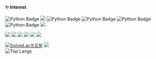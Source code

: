 
<div align=center>
</div>

#### :sparkles: Interest
![Python Badge](https://img.shields.io/badge/Python-3776AB?style=flat-square&logo=Python&logoColor=white)
<img src="https://img.shields.io/badge/django-092E20?style=flat-square&logo=django&logoColor=white"/>
![Python Badge](https://img.shields.io/badge/PyTorch-EE4C2C?style=flat-square&logo=PyTorch&logoColor=white)
![Python Badge](https://img.shields.io/badge/TensorFlow-FF6F00?style=flat-square&logo=TensorFlow&logoColor=white)
![Python Badge](https://img.shields.io/badge/YOLO-00FFFF?style=flat-square&logo=YOLO&logoColor=white)
![Python Badge](https://img.shields.io/badge/Jupyter-F37626?style=flat-square&logo=Jupyer&logoColor=white)
<img src="https://img.shields.io/badge/Node.js-339933?style=flat-square&logo=Node.js&logoColor=white"/>


<img src="https://img.shields.io/badge/java-007396?style=flat-square&logo=java&logoColor=white"/>
<img src="https://img.shields.io/badge/Spring-6DB33F?style=flat-square&logo=Spring&logoColor=white"/>
<img src="https://img.shields.io/badge/Amazon AWS-232F3E?style=flat-square&logo=amazonaws&logoColor=white"/>
<img src="https://img.shields.io/badge/MariaDB-003545?style=flat-square&logo=mariaDB&logoColor=white"/>
<img src="https://img.shields.io/badge/MySQL-4479A1?style=flat-square&logo=MySQL&logoColor=white"/>
<img src="https://img.shields.io/badge/MongoDB-47A248?style=flat-square&logo=MongoDB&logoColor=white"/>






<div> 
 

[![Solved.ac프로필](http://mazassumnida.wtf/api/v2/generate_badge?boj=nahyunho1030)](https://solved.ac/profile/nahyunho1030)
<img src="http://mazandi.herokuapp.com/api?handle=nahyunho1030&theme=cold"/>
\
![Top Langs](https://github-readme-stats.vercel.app/api/top-langs/?username=imhyunho99&layout=compact&title_color=white)
